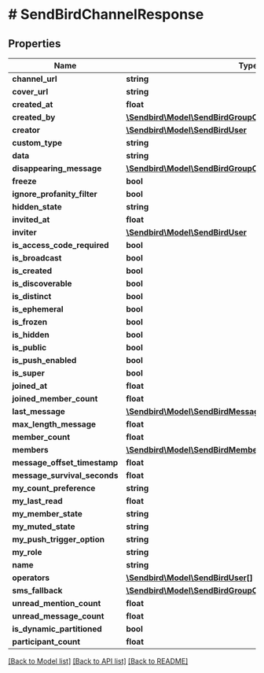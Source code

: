 # # SendBirdChannelResponse

## Properties

Name | Type | Description | Notes
------------ | ------------- | ------------- | -------------
**channel_url** | **string** |  | [optional]
**cover_url** | **string** |  | [optional]
**created_at** | **float** |  | [optional]
**created_by** | [**\Sendbird\Model\SendBirdGroupChannelCreatedBy**](SendBirdGroupChannelCreatedBy.md) |  | [optional]
**creator** | [**\Sendbird\Model\SendBirdUser**](SendBirdUser.md) |  | [optional]
**custom_type** | **string** |  | [optional]
**data** | **string** |  | [optional]
**disappearing_message** | [**\Sendbird\Model\SendBirdGroupChannelDisappearingMessage**](SendBirdGroupChannelDisappearingMessage.md) |  | [optional]
**freeze** | **bool** |  | [optional]
**ignore_profanity_filter** | **bool** |  | [optional]
**hidden_state** | **string** |  | [optional]
**invited_at** | **float** |  | [optional]
**inviter** | [**\Sendbird\Model\SendBirdUser**](SendBirdUser.md) |  | [optional]
**is_access_code_required** | **bool** |  | [optional]
**is_broadcast** | **bool** |  | [optional]
**is_created** | **bool** |  | [optional]
**is_discoverable** | **bool** |  | [optional]
**is_distinct** | **bool** |  | [optional]
**is_ephemeral** | **bool** |  | [optional]
**is_frozen** | **bool** |  | [optional]
**is_hidden** | **bool** |  | [optional]
**is_public** | **bool** |  | [optional]
**is_push_enabled** | **bool** |  | [optional]
**is_super** | **bool** |  | [optional]
**joined_at** | **float** |  | [optional]
**joined_member_count** | **float** |  | [optional]
**last_message** | [**\Sendbird\Model\SendBirdMessageResponse**](SendBirdMessageResponse.md) |  | [optional]
**max_length_message** | **float** |  | [optional]
**member_count** | **float** |  | [optional]
**members** | [**\Sendbird\Model\SendBirdMember[]**](SendBirdMember.md) |  | [optional]
**message_offset_timestamp** | **float** |  | [optional]
**message_survival_seconds** | **float** |  | [optional]
**my_count_preference** | **string** |  | [optional]
**my_last_read** | **float** |  | [optional]
**my_member_state** | **string** |  | [optional]
**my_muted_state** | **string** |  | [optional]
**my_push_trigger_option** | **string** |  | [optional]
**my_role** | **string** |  | [optional]
**name** | **string** |  | [optional]
**operators** | [**\Sendbird\Model\SendBirdUser[]**](SendBirdUser.md) |  | [optional]
**sms_fallback** | [**\Sendbird\Model\SendBirdGroupChannelSmsFallback**](SendBirdGroupChannelSmsFallback.md) |  | [optional]
**unread_mention_count** | **float** |  | [optional]
**unread_message_count** | **float** |  | [optional]
**is_dynamic_partitioned** | **bool** |  | [optional]
**participant_count** | **float** |  | [optional]

[[Back to Model list]](../../README.md#models) [[Back to API list]](../../README.md#endpoints) [[Back to README]](../../README.md)
